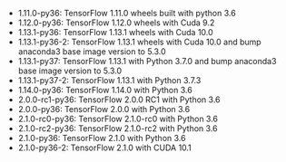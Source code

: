 * 1.11.0-py36: TensorFlow 1.11.0 wheels built with python 3.6
* 1.12.0-py36: TensorFlow 1.12.0 wheels with Cuda 9.2
* 1.13.1-py36: TensorFlow 1.13.1 wheels with Cuda 10.0
* 1.13.1-py36-2: TensorFlow 1.13.1 wheels with Cuda 10.0 and bump anaconda3 base image version to 5.3.0 
* 1.13.1-py37: TensorFlow 1.13.1 with Python 3.7.0 and bump anaconda3 base image version to 5.3.0 
* 1.13.1-py37-2: TensorFlow 1.13.1 with Python 3.7.3
* 1.14.0-py36: TensorFlow 1.14.0 with Python 3.6
* 2.0.0-rc1-py36: TensorFlow 2.0.0 RC1 with Python 3.6
* 2.0.0-py36: TensorFlow 2.0.0 with Python 3.6
* 2.1.0-rc0-py36: TensorFlow 2.1.0-rc0 with Python 3.6
* 2.1.0-rc2-py36: TensorFlow 2.1.0-rc2 with Python 3.6
* 2.1.0-py36: TensorFlow 2.1.0 with Python 3.6
* 2.1.0-py36-2: TensorFlow 2.1.0 with CUDA 10.1
